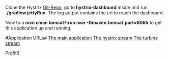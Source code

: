 Clone the Hystrix [Git-Repo](https://github.com/Netflix/Hystrix), go to __hystrix-dashboard__ inside and run 
__./gradlew jettyRun__. The log output contains the url to reach the dashboard.
  
Now to a __mvn clean tomcat7:run-war -Dmaven.tomcat.port=8085__ to get this application up and running. 

#Application URLs#
[The main application](http://127.0.0.1:8085/hystrix-springmvc/spring/)
[The hystrix stream](http://127.0.0.1:8085/hystrix-springmvc/hystrix.stream)
[The turbine stream](http://127.0.0.1:8085/hystrix-springmvc/turbine.stream?cluster=default)

Profit!!